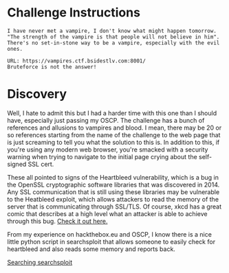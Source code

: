 # Challenge Instructions
```
I have never met a vampire, I don't know what might happen tomorrow. "The strength of the vampire is that people will not believe in him". There's no set-in-stone way to be a vampire, especially with the evil ones.

URL: https://vampires.ctf.bsidestlv.com:8001/
Bruteforce is not the answer!
```

# Discovery

Well, I hate to admit this but I had a harder time with this one than I should have, especially just passing my OSCP. The challenge has a bunch of references and allusions to vampires and blood. I mean, there may be 20 or so references starting from the name of the challenge to the web page that is just screaming to tell you what the solution to this is. In addition to this, if you're using any modern web browser, you're smacked with a security warning when trying to navigate to the initial page crying about the self-signed SSL cert.

These all pointed to signs of the Heartbleed vulnerability, which is a bug in the OpenSSL cryptographic software libraries that was discovered in 2014. Any SSL communication that is still using these libraries may be vulnerable to the Heatbleed exploit, which allows attackers to read the memory of the server that is communicating through SSL/TLS. Of course, xkcd has a great comic that describes at a high level what an attacker is able to achieve through this bug. [Check it out here.](https://xkcd.com/1354/)

From my experience on hackthebox.eu and OSCP, I know there is a nice little python script in searchsploit that allows someone to easily check for heartbleed and also reads some memory and reports back.

[Searching searchsploit](./searchsploit.PNG)